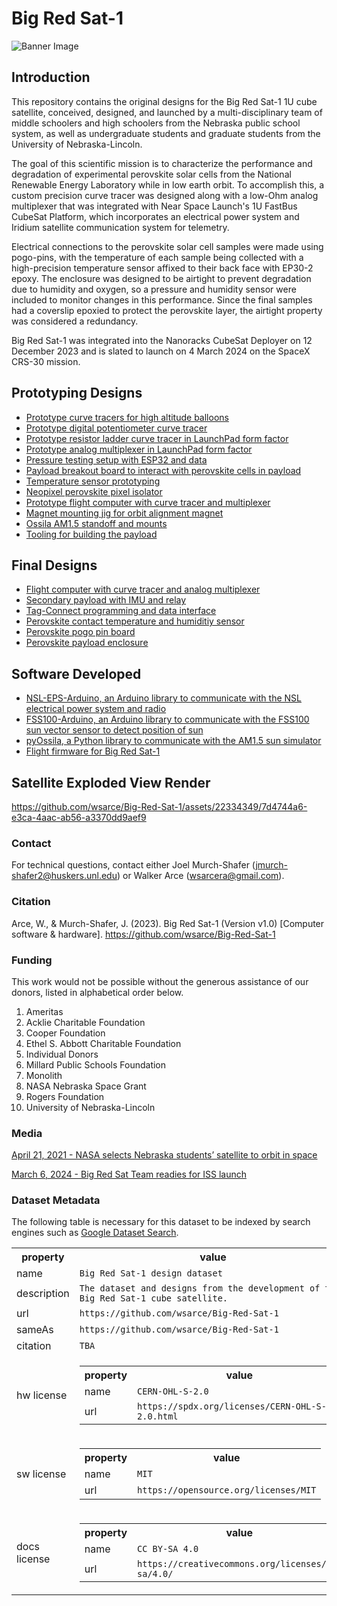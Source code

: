 # Big Red Sat-1

![Banner Image](https://github.com/wsarce/Big-Red-Sat-1/blob/main/Images/Banner%20Image.png)

## Introduction 

This repository contains the original designs for the Big Red Sat-1 1U cube satellite, conceived, designed, and launched by a multi-disciplinary team of middle schoolers and high schoolers from the Nebraska public school system, as well as undergraduate students and graduate students from the University of Nebraska-Lincoln.  

The goal of this scientific mission is to characterize the performance and degradation of experimental perovskite solar cells from the National Renewable Energy Laboratory while in low earth orbit.  To accomplish this, a custom precision curve tracer was designed along with a low-Ohm analog multiplexer that was integrated with Near Space Launch's 1U FastBus CubeSat Platform, which incorporates an electrical power system and Iridium satellite communication system for telemetry.  

Electrical connections to the perovskite solar cell samples were made using pogo-pins, with the temperature of each sample being collected with a high-precision temperature sensor affixed to their back face with EP30-2 epoxy.  The enclosure was designed to be airtight to prevent degradation due to humidity and oxygen, so a pressure and humidity sensor were included to monitor changes in this performance.  Since the final samples had a coverslip epoxied to protect the perovskite layer, the airtight property was considered a redundancy.

Big Red Sat-1 was integrated into the Nanoracks CubeSat Deployer on 12 December 2023 and is slated to launch on 4 March 2024 on the SpaceX CRS-30 mission.   

## Prototyping Designs

- [Prototype curve tracers for high altitude balloons](https://github.com/wsarce/Big-Red-Sat-1/tree/main/Prototyping/SIV_pcb)
- [Prototype digital potentiometer curve tracer](https://github.com/wsarce/Big-Red-Sat-1/tree/main/Prototyping/singular_SIV)
- [Prototype resistor ladder curve tracer in LaunchPad form factor](https://github.com/wsarce/Big-Red-Sat-1/tree/main/Prototyping/resistor_ladder_curve_tracer)
- [Prototype analog multiplexer in LaunchPad form factor](https://github.com/wsarce/Big-Red-Sat-1/tree/main/Prototyping/perovskite_switcher/v2)
- [Pressure testing setup with ESP32 and data](https://github.com/wsarce/Big-Red-Sat-1/tree/main/Prototyping/pressure-monitor)
- [Payload breakout board to interact with perovskite cells in payload](https://github.com/wsarce/Big-Red-Sat-1/tree/main/Prototyping/payload-breakout-board/Gecko_Poker)
- [Temperature sensor prototyping](https://github.com/wsarce/Big-Red-Sat-1/tree/main/Prototyping/temp-sensor-prototyping)
- [Neopixel perovskite pixel isolator](https://github.com/wsarce/Big-Red-Sat-1/tree/main/Prototyping/perovskite-cell-isolator)
- [Prototype flight computer with curve tracer and multiplexer](https://github.com/wsarce/Big-Red-Sat-1/tree/main/Prototyping/payload_controller)
- [Magnet mounting jig for orbit alignment magnet](https://github.com/wsarce/Big-Red-Sat-1/tree/main/Prototyping/magnet_mounting)
- [Ossila AM1.5 standoff and mounts](https://github.com/wsarce/Big-Red-Sat-1/tree/main/Prototyping/ossila_mounting)
- [Tooling for building the payload](https://github.com/wsarce/Big-Red-Sat-1/tree/main/Prototyping/payload_mounting)

## Final Designs

- [Flight computer with curve tracer and analog multiplexer](https://github.com/wsarce/Big-Red-Sat-1/tree/main/Flight%20Hardware/flight_computer/v3)
- [Secondary payload with IMU and relay](https://github.com/wsarce/Big-Red-Sat-1/tree/main/Flight%20Hardware/secondary_payload)
- [Tag-Connect programming and data interface](https://github.com/wsarce/Big-Red-Sat-1/tree/main/Flight%20Hardware/Tag%20Connector)
- [Perovskite contact temperature and humiditiy sensor](https://github.com/wsarce/Big-Red-Sat-1/tree/main/Flight%20Hardware/perovskite_contact_board/V7)
- [Perovskite pogo pin board](https://github.com/wsarce/Big-Red-Sat-1/tree/main/Flight%20Hardware/perovskite_contact_board/V6/bot)
- [Perovskite payload enclosure](https://github.com/wsarce/Big-Red-Sat-1/tree/main/Flight%20Payload/Mechanical%20Design)

## Software Developed

- [NSL-EPS-Arduino, an Arduino library to communicate with the NSL electrical power system and radio](https://github.com/wsarce/NSL-EPS-Arduino)
- [FSS100-Arduino, an Arduino library to communicate with the FSS100 sun vector sensor to detect position of sun](https://github.com/wsarce/FSS100-Arduino)
- [pyOssila, a Python library to communicate with the AM1.5 sun simulator](https://github.com/wsarce/pyOssila)
- [Flight firmware for Big Red Sat-1](https://github.com/wsarce/Big-Red-Sat-1/blob/main/Flight%20Hardware/flight_computer/v3/Firmware/brs_flight_firmware/brs_flight_firmware.ino)

## Satellite Exploded View Render

https://github.com/wsarce/Big-Red-Sat-1/assets/22334349/7d4744a6-e3ca-4aac-ab56-a3370dd9aef9

### Contact
For technical questions, contact either Joel Murch-Shafer (jmurch-shafer2@huskers.unl.edu) or Walker Arce (wsarcera@gmail.com).

### Citation
Arce, W., & Murch-Shafer, J. (2023). Big Red Sat-1 (Version v1.0) [Computer software & hardware]. https://github.com/wsarce/Big-Red-Sat-1

### Funding
This work would not be possible without the generous assistance of our donors, listed in alphabetical order below.
1.	Ameritas
2.	Acklie Charitable Foundation
3.	Cooper Foundation
4.	Ethel S. Abbott Charitable Foundation
5.	Individual Donors
6.	Millard Public Schools Foundation
7.	Monolith
8.	NASA Nebraska Space Grant
9.	Rogers Foundation
10.	University of Nebraska-Lincoln

### Media

[April 21, 2021 - NASA selects Nebraska students’ satellite to orbit in space](https://news.unl.edu/newsrooms/today/article/nasa-selects-nebraska-students-satellite-to-orbit-in-space/)

[March 6, 2024 - Big Red Sat Team readies for ISS launch](https://news.unl.edu/newsrooms/today/article/big-red-sat-team-readies-for-iss-launch/)

### Dataset Metadata
The following table is necessary for this dataset to be indexed by search
engines such as <a href="https://g.co/datasetsearch">Google Dataset Search</a>.
<div itemscope itemtype="http://schema.org/Dataset">
<table>
<tr>
<th>property</th>
<th>value</th>
</tr>
<tr>
<td>name</td>
<td><code itemprop="name">Big Red Sat-1 design dataset</code></td>
</tr>
<tr>
<td>description</td>
<td><code itemprop="description">The dataset and designs from the development of the Big Red Sat-1 cube satellite.</code></td>
</tr>
</tr>
<tr>
<td>url</td>
<td><code itemprop="url">https://github.com/wsarce/Big-Red-Sat-1</code></td>
</tr>
<tr>
<td>sameAs</td>
<td><code itemprop="sameAs">https://github.com/wsarce/Big-Red-Sat-1</code></td>
</tr>
<tr>
<td>citation</td>
<td><code itemprop="citation">TBA</code></td>
</tr>
<tr>
<td>hw license</td>
<td>
<div itemscope itemtype="http://schema.org/CreativeWork" itemprop="license">
<table>
<tr>
<th>property</th>
<th>value</th>
</tr>
<tr>
<td>name</td>
<td><code itemprop="name">CERN-OHL-S-2.0</code></td>
</tr>
<tr>
<td>url</td>
<td><code itemprop="url">https://spdx.org/licenses/CERN-OHL-S-2.0.html</code></td>
</tr>
</table>
</div>
</td>
</tr>
<tr>
<td>sw license</td>
<td>
<div itemscope itemtype="http://schema.org/CreativeWork" itemprop="license">
<table>
<tr>
<th>property</th>
<th>value</th>
</tr>
<tr>
<td>name</td>
<td><code itemprop="name">MIT</code></td>
</tr>
<tr>
<td>url</td>
<td><code itemprop="url">https://opensource.org/licenses/MIT</code></td>
</tr>
</table>
</div>
</td>
</tr>
<tr>
<td>docs license</td>
<td>
<div itemscope itemtype="http://schema.org/CreativeWork" itemprop="license">
<table>
<tr>
<th>property</th>
<th>value</th>
</tr>
<tr>
<td>name</td>
<td><code itemprop="name">CC BY-SA 4.0</code></td>
</tr>
<tr>
<td>url</td>
<td><code itemprop="url">https://creativecommons.org/licenses/by-sa/4.0/</code></td>
</tr>
</table>
</div>
</td>
</tr>
</table>
</div>
